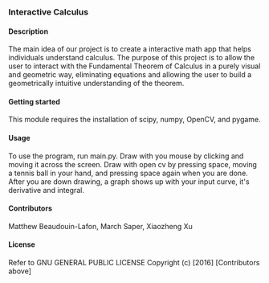 ### Interactive Calculus

#### Description
The main idea of our project is to create a interactive math app that helps individuals understand calculus. The purpose of this project is to allow the user to interact with the Fundamental Theorem of Calculus in a purely visual and geometric way, eliminating equations and allowing the user to build a geometrically intuitive understanding of the theorem. 

#### Getting started
This module requires the installation of scipy, numpy, OpenCV, and pygame.

#### Usage
To use the program, run main.py.
Draw with you mouse by clicking and moving it across the screen. 
Draw with open cv by pressing space, moving a tennis ball in your hand, and pressing space again when you are done. 
After you are down drawing, a graph shows up with your input curve, it's derivative and integral. 

#### Contributors
Matthew Beaudouin-Lafon, March Saper, Xiaozheng Xu

#### License
Refer to  GNU GENERAL PUBLIC LICENSE
Copyright (c) [2016] [Contributors above]
